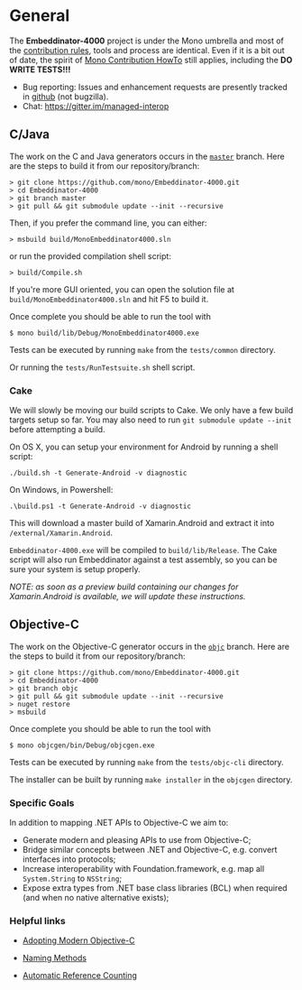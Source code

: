 # General

The **Embeddinator-4000** project is under the Mono umbrella and most of the [contribution rules](http://www.mono-project.com/community/contributing/), tools and process are identical. Even if it is a bit out of date, the spirit of [Mono Contribution HowTo](http://www.mono-project.com/community/contributing/contribution-howto/) still applies, including the **DO WRITE TESTS!!!**

* Bug reporting: Issues and enhancement requests are presently tracked in [github](https://github.com/mono/Embeddinator-4000/issues) (not bugzilla).
* Chat: https://gitter.im/managed-interop

## C/Java

The work on the C and Java generators occurs in the [`master`](https://github.com/mono/Embeddinator-4000/tree/master) branch. Here are the steps to build it from our repository/branch:

```
> git clone https://github.com/mono/Embeddinator-4000.git
> cd Embeddinator-4000
> git branch master
> git pull && git submodule update --init --recursive
```

Then, if you prefer the command line, you can either:

`> msbuild build/MonoEmbeddinator4000.sln`

or run the provided compilation shell script:

`> build/Compile.sh`

If you're more GUI oriented, you can open the solution file at `build/MonoEmbeddinator4000.sln` and hit F5 to build it.

Once complete you should be able to run the tool with

```
$ mono build/lib/Debug/MonoEmbeddinator4000.exe
```

Tests can be executed by running `make` from the `tests/common` directory.

Or running the `tests/RunTestsuite.sh` shell script.

### Cake

We will slowly be moving our build scripts to Cake. We only have a few build targets setup so far. You may also need to run `git submodule update --init` before attempting a build.

On OS X, you can setup your environment for Android by running a shell script:
```
./build.sh -t Generate-Android -v diagnostic
```
On Windows, in Powershell:
```
.\build.ps1 -t Generate-Android -v diagnostic
```
This will download a master build of Xamarin.Android and extract it into `/external/Xamarin.Android`. 

`Embeddinator-4000.exe` will be compiled to `build/lib/Release`. The Cake script will also run Embeddinator against a test assembly, so you can be sure your system is setup properly.

*NOTE: as soon as a preview build containing our changes for Xamarin.Android is available, we will update these instructions.*

## Objective-C

The work on the Objective-C generator occurs in the [`objc`](https://github.com/mono/Embeddinator-4000/tree/objc) branch. Here are the steps to build it from our repository/branch:

```
> git clone https://github.com/mono/Embeddinator-4000.git
> cd Embeddinator-4000
> git branch objc
> git pull && git submodule update --init --recursive
> nuget restore
> msbuild
```

Once complete you should be able to run the tool with

```
$ mono objcgen/bin/Debug/objcgen.exe
```

Tests can be executed by running `make` from the `tests/objc-cli` directory.

The installer can be built by running `make installer` in the `objcgen` directory.

### Specific Goals

In addition to mapping .NET APIs to Objective-C we aim to:

* Generate modern and pleasing APIs to use from Objective-C;
* Bridge similar concepts between .NET and Objective-C, e.g. convert interfaces into protocols;
* Increase interoperability with Foundation.framework, e.g. map all `System.String` to `NSString`;
* Expose extra types from .NET base class libraries (BCL) when required (and when no native alternative exists);


### Helpful links

* [Adopting Modern Objective-C](https://developer.apple.com/library/content/releasenotes/ObjectiveC/ModernizationObjC/AdoptingModernObjective-C/AdoptingModernObjective-C.html)

* [Naming Methods](https://developer.apple.com/library/content/documentation/Cocoa/Conceptual/CodingGuidelines/Articles/NamingMethods.html#//apple_ref/doc/uid/20001282-1001865-BCIBJEFG)

* [Automatic Reference Counting](http://clang.llvm.org/docs/AutomaticReferenceCounting.html)
